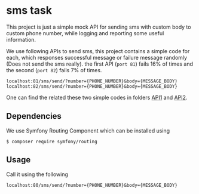# sms task
This project is just a simple mock API for sending sms with custom body to custom phone number, while logging and reporting some useful information.

We use following APIs to send sms, this project contains a simple code for each, which responses successful message or failure message randomly (Does not send the sms really). the first API (`port 81`) fails 16% of times and the second (`port 82`) fails 7% of times.

```
localhost:81/sms/send/?number={PHONE_NUMBER}&body={MESSAGE_BODY}
localhost:82/sms/send/?number={PHONE_NUMBER}&body={MESSAGE_BODY}
```

One can find the related these two simple codes in folders [API1](APIs/1/) and [API2](APIs/2/). 

## Dependencies
We use Symfony Routing Component which can be installed using
```
$ composer require symfony/routing
```

## Usage
Call it using the following

```
localhost:80/sms/send/?number={PHONE_NUMBER}&body={MESSAGE_BODY}
```

